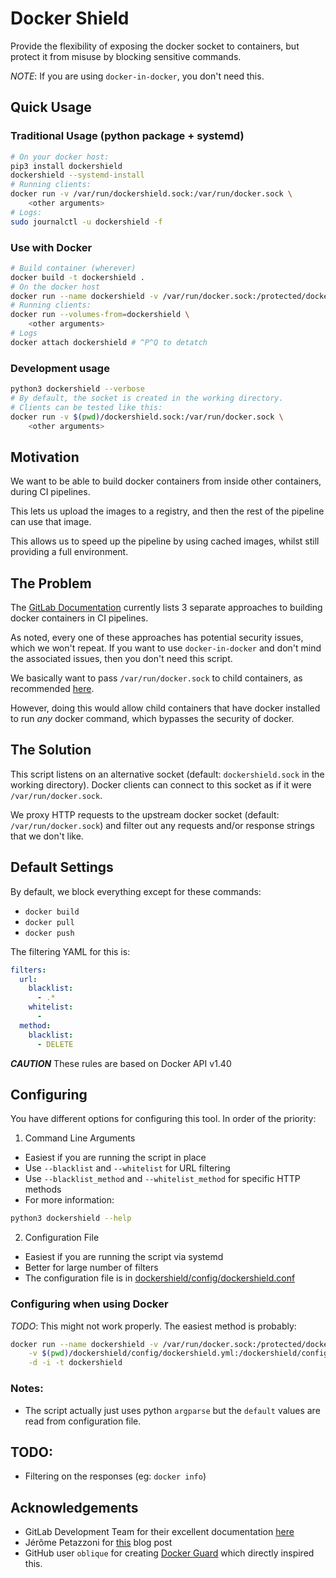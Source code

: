 # Docker Shield

Provide the flexibility of exposing the docker socket to containers,
but protect it from misuse by blocking sensitive commands.

*NOTE*: If you are using `docker-in-docker`, you don't need this.

## Quick Usage

### Traditional Usage (python package + systemd)
```sh
# On your docker host:
pip3 install dockershield
dockershield --systemd-install
# Running clients:
docker run -v /var/run/dockershield.sock:/var/run/docker.sock \
    <other arguments>
# Logs:
sudo journalctl -u dockershield -f
```

### Use with Docker
```sh
# Build container (wherever)
docker build -t dockershield .
# On the docker host
docker run --name dockershield -v /var/run/docker.sock:/protected/docker.sock -d -i -t dockershield
# Running clients:
docker run --volumes-from=dockershield \
    <other arguments>
# Logs
docker attach dockershield # ^P^Q to detatch
```

### Development usage
```sh
python3 dockershield --verbose
# By default, the socket is created in the working directory.
# Clients can be tested like this:
docker run -v $(pwd)/dockershield.sock:/var/run/docker.sock \
    <other arguments>
```

## Motivation

We want to be able to build docker containers from inside other containers,
during CI pipelines.

This lets us upload the images to a registry, and then the rest of the pipeline
can use that image.

This allows us to speed up the pipeline by using cached images,
whilst still providing a full environment.

## The Problem

The [GitLab Documentation](https://docs.gitlab.com/ee/ci/docker/using_docker_build.html) currently lists
3 separate approaches to building docker containers in CI pipelines.

As noted, every one of these approaches has potential security issues, which we won't repeat.
If you want to use `docker-in-docker` and don't mind the associated issues, then you don't need this script.

We basically want to pass `/var/run/docker.sock` to child containers, as recommended [here](https://jpetazzo.github.io/2015/09/03/do-not-use-docker-in-docker-for-ci/).

However, doing this would allow child containers that have docker installed to run *any* docker command, which bypasses the security of docker.

## The Solution

This script listens on an alternative socket (default: `dockershield.sock` in the working directory).
Docker clients can connect to this socket as if it were `/var/run/docker.sock`.

We proxy HTTP requests to the upstream docker socket (default: `/var/run/docker.sock`) and filter out
any requests and/or response strings that we don't like.

## Default Settings

By default, we block everything except for these commands:
 * `docker build`
 * `docker pull`
 * `docker push`

The filtering YAML for this is:

```yaml
filters:
  url:
    blacklist:
      - .*
    whitelist:
      -
  method:
    blacklist:
      - DELETE
```

***CAUTION*** These rules are based on Docker API v1.40

## Configuring

You have different options for configuring this tool.
In order of the priority:

1. Command Line Arguments
 * Easiest if you are running the script in place
 * Use `--blacklist` and `--whitelist` for URL filtering
 * Use `--blacklist_method` and `--whitelist_method` for specific HTTP methods
 * For more information:
```sh
python3 dockershield --help
```

2. Configuration File
 * Easiest if you are running the script via systemd
 * Better for large number of filters
 * The configuration file is in [dockershield/config/dockershield.conf](./dockershield/config/dockershield.conf)

### Configuring when using Docker
*TODO*: This might not work properly.
The easiest method is probably:
```sh
docker run --name dockershield -v /var/run/docker.sock:/protected/docker.sock \
    -v $(pwd)/dockershield/config/dockershield.yml:/dockershield/config/dockershield.yml \
    -d -i -t dockershield
```


### Notes:
  * The script actually just uses python `argparse` but the `default` values are read from configuration file.

## TODO:
 * Filtering on the responses (eg: `docker info`)

## Acknowledgements
 * GitLab Development Team for their excellent documentation [here](https://docs.gitlab.com/ee/ci/docker/using_docker_build.html)
 * Jérôme Petazzoni for [this](https://jpetazzo.github.io/2015/09/03/do-not-use-docker-in-docker-for-ci/) blog post
 * GitHub user `oblique` for creating [Docker Guard](https://github.com/oblique/docker-guard) which directly inspired this.
